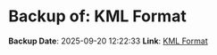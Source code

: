 # Backup of: KML Format

**Backup Date**: 2025-09-20 12:22:33
**Link**: [KML Format](https://przemienniki.net/export/przemienniki.kml)
